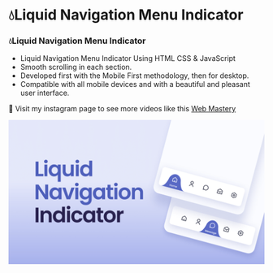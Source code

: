 # 💧Liquid Navigation Menu Indicator

### 💧Liquid Navigation Menu Indicator

- Liquid Navigation Menu Indicator Using HTML CSS & JavaScript
- Smooth scrolling in each section.
- Developed first with the Mobile First methodology, then for desktop.
- Compatible with all mobile devices and with a beautiful and pleasant user interface.


💙 Visit my instagram page to see more videos like this [Web Mastery](https://www.instagram.com/web_mastery03/)

![preview img](/preview.png)
